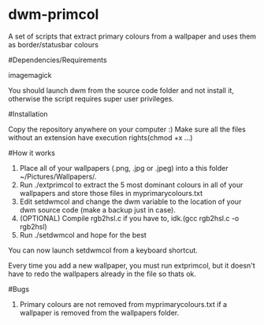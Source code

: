 # dwm-primcol
A set of scripts that extract primary colours from a wallpaper and uses them as border/statusbar colours

#Dependencies/Requirements

imagemagick

You should launch dwm from the source code folder and not install it, otherwise the script requires super user privileges.



#Installation

Copy the repository anywhere on your computer :)
Make sure all the files without an extension have execution rights(chmod +x ...)

#How it works

1. Place all of your wallpapers (.png, .jpg or .jpeg) into a this folder ~/Pictures/Wallpapers/.
2. Run ./extprimcol to extract the 5 most dominant colours in all of your wallpapers and store those files in myprimarycolours.txt
3. Edit setdwmcol and change the dwm variable to the location of your dwm source code (make a backup just in case).
4. (OPTIONAL) Compile rgb2hsl.c if you have to, idk.(gcc rgb2hsl.c -o rgb2hsl)
5. Run ./setdwmcol and hope for the best

You can now launch setdwmcol from a keyboard shortcut.

Every time you add a new wallpaper, you must run extprimcol, but it doesn't have to redo the wallpapers already in the file so thats ok.

#Bugs

1. Primary colours are not removed from myprimarycolours.txt if a wallpaper is removed from the wallpapers folder.
